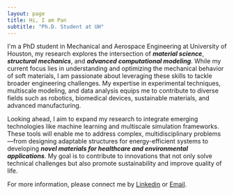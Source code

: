 ```yaml
---
layout: page
title: Hi, I am Pan
subtitle: "Ph.D. Student at UH"
---
```


I'm a PhD student in Mechanical and Aerospace Engineering at University of Houston, my research explores the intersection of **_material science_**, **_structural mechanics_**, and **_advanced computational modeling_**. While my current focus lies in understanding and optimizing the mechanical behavior of soft materials, I am passionate about leveraging these skills to tackle broader engineering challenges. My expertise in experimental techniques, multiscale modeling, and data analysis equips me to contribute to diverse fields such as robotics, biomedical devices, sustainable materials, and advanced manufacturing.

Looking ahead, I aim to expand my research to integrate emerging technologies like machine learning and multiscale simulation frameworks. These tools will enable me to address complex, multidisciplinary problems—from designing adaptable structures for energy-efficient systems to developing **_novel materials for healthcare and environmental applications_**. My goal is to contribute to innovations that not only solve technical challenges but also promote sustainability and improve quality of life.

For more information, please connect me by [Linkedin](http://linkedin.com/in/pan-l-366164289) or [Email](pliu28@cougarnet.uh.edu).
